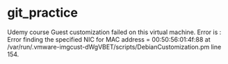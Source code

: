 # git_practice
Udemy course
Guest customization failed on this virtual machine. Error is : Error finding the specified NIC for MAC address = 00:50:56:01:4f:88 at /var/run/.vmware-imgcust-dWgVBET/scripts/DebianCustomization.pm line 154.
